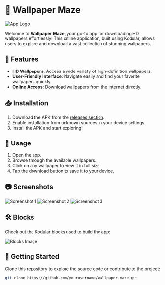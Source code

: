 # 🌌 Wallpaper Maze

![App Logo](path-to-your-logo)

Welcome to **Wallpaper Maze**, your go-to app for downloading HD wallpapers effortlessly! This online application, built using Kodular, allows users to explore and download a vast collection of stunning wallpapers.

## 📸 Features

- **HD Wallpapers**: Access a wide variety of high-definition wallpapers.
- **User-Friendly Interface**: Navigate easily and find your favorite wallpapers quickly.
- **Online Access**: Download wallpapers from the internet directly.

## 📥 Installation

1. Download the APK from the [releases section](link-to-releases).
2. Enable installation from unknown sources in your device settings.
3. Install the APK and start exploring!

## 🔧 Usage

1. Open the app.
2. Browse through the available wallpapers.
3. Click on any wallpaper to view it in full size.
4. Tap the download button to save it to your device.

## 📷 Screenshots

![Screenshot 1](path-to-screenshot1)
![Screenshot 2](path-to-screenshot2)
![Screenshot 3](path-to-screenshot3)

## 🛠️ Blocks

Check out the Kodular blocks used to build the app:

![Blocks Image](path-to-blocks-image)

## 🚀 Getting Started

Clone this repository to explore the source code or contribute to the project:

```bash
git clone https://github.com/yourusername/wallpaper-maze.git
